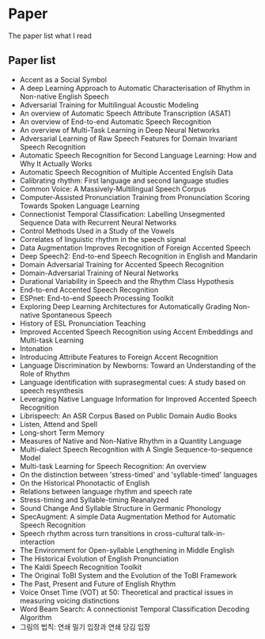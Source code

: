 # Paper
The paper list what I read
## Paper list
- Accent as a Social Symbol
- A deep Learning Approach to Automatic Characterisation of Rhythm in Non-native English Speech
- Adversarial Training for Multilingual Acoustic Modeling
- An overview of Automatic Speech Attribute Transcription (ASAT)
- An overview of End-to-end Automatic Speech Recognition
- An overview of Multi-Task Learning in Deep Neural Networks
- Adversarial Learning of Raw Speech Features for Domain Invariant Speech Recognition
- Automatic Speech Recognition for Second Language Learning: How and Why It Actually Works
- Automatic Speech Recognition of Multiple Accented Englsih Data
- Calibrating rhythm: First language and second language studies
- Common Voice: A Massively-Multilingual Speech Corpus
- Computer-Assisted Pronunciation Training from Pronunciation Scoring Towards Spoken Language Learning
- Connectionist Temporal Classification: Labelling Unsegmented Sequence Data with Recurrent Neural Networks
- Control Methods Used in a Study of the Vowels
- Correlates of linguistic rhythm in the speech signal
- Data Augmentation Improves Recognition of Foreign Accented Speech
- Deep Speech2: End-to-end Speech Recognition in English and Mandarin
- Domain Adversarial Training for Accented Speech Recognition
- Domain-Adversarial Training of Neural Networks
- Durational Variability in Speech and the Rhythm Class Hypothesis
- End-to-end Accented Speech Recognition
- ESPnet: End-to-end Speech Processing Toolkit
- Exploring Deep Learning Architectures for Automatically Grading Non-native Spontaneous Speech
- History of ESL Pronunciation Teaching
- Improved Accented Speech Recognition using Accent Embeddings and Multi-task Learning
- Intonation
- Introducing Attribute Features to Foreign Accent Recognition
- Language Discrimination by Newborns: Toward an Understanding of the Role of Rhythm
- Language identification with suprasegmental cues: A study based on speech resynthesis
- Leveraging Native Language Information for Improved Accented Speech Recognition
- Librispeech: An ASR Corpus Based on Public Domain Audio Books
- Listen, Attend and Spell
- Long-short Term Memory
- Measures of Native and Non-Native Rhythm in a Quantity Language
- Multi-dialect Speech Recognition with A Single Sequence-to-sequence Model
- Multi-task Learning for Speech Recognition: An overview
- On the distinction between 'stress-timed' and 'syllable-timed' languages
- On the Historical Phonotactic of English
- Relations between language rhythm and speech rate
- Stress-timing and Syllable-timing Reanalyzed
- Sound Change And Syllable Structure in Germanic Phonology
- SpecAugment: A simple Data Augmentation Method for Automatic Speech Recognition
- Speech rhythm across turn transitions in cross-cultural talk-in-interaction
- The Environment for Open-syllable Lengthening in Middle English
- The Historical Evolution of English Pronunciation
- The Kaldi Speech Recognition Toolkit
- The Original ToBI System and the Evolution of the ToBI Framework
- The Past, Present and Future of English Rhythm
- Voice Onset Time (VOT) at 50: Theoretical and practical issues in measuring voicing distinctions
- Word Beam Search: A connectionist Temporal Classification Decoding Algorithm
- 그림의 법칙: 연쇄 밀기 입장과 연쇄 당김 입장